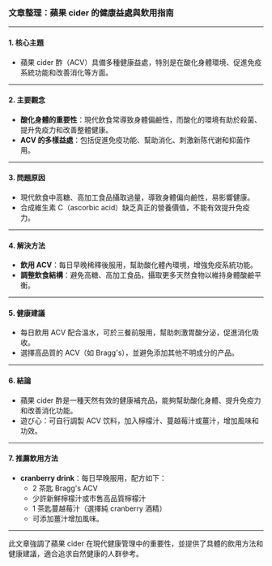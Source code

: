 ### 文章整理：蘋果 cider 的健康益處與飲用指南

---

#### 1. 核心主題  
- 蘋果 cider 酢（ACV）具備多種健康益處，特別是在酸化身體環境、促進免疫系統功能和改善消化等方面。

---

#### 2. 主要觀念  
- **酸化身體的重要性**：現代飲食常導致身體偏鹼性，而酸化的環境有助於殺菌、提升免疫力和改善整體健康。  
- **ACV 的多樣益處**：包括促進免疫功能、幫助消化、刺激新陈代谢和抑菌作用。  

---

#### 3. 問題原因  
- 現代飲食中高糖、高加工食品攝取過量，導致身體偏向鹼性，易影響健康。  
- 合成維生素 C（ascorbic acid）缺乏真正的營養價值，不能有效提升免疫力。  

---

#### 4. 解決方法  
- **飲用 ACV**：每日早晚稀釋後服用，幫助酸化體內環境，增強免疫系統功能。  
- **調整飲食結構**：避免高糖、高加工食品，攝取更多天然食物以維持身體酸鹼平衡。  

---

#### 5. 健康建議  
- 每日飲用 ACV 配合溫水，可於三餐前服用，幫助刺激胃酸分泌，促進消化吸收。  
- 選擇高品質的 ACV（如 Bragg's），並避免添加其他不明成分的产品。  

---

#### 6. 結論  
- 蘋果 cider 酢是一種天然有效的健康補充品，能夠幫助酸化身體、提升免疫力和改善消化功能。  
- 遊び心：可自行調製 ACV 饮料，加入檸檬汁、蔓越莓汁或薑汁，增加風味和功效。  

---

#### 7. 推薦飲用方法  
- **cranberry drink**：每日早晚服用，配方如下：  
  - 2 茶匙 Bragg's ACV  
  - 少許新鮮檸檬汁或市售高品質檸檬汁  
  - 1 茶匙蔓越莓汁（選擇純 cranberry 酒精）  
  - 可添加薑汁增加風味。  

---

此文章強調了蘋果 cider 在現代健康管理中的重要性，並提供了具體的飲用方法和健康建議，適合追求自然健康的人群參考。